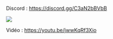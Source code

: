 Discord : https://discord.gg/C3aN2bBVbB

<img src="https://i.imgur.com/wznR5im.png">

Vidéo : https://youtu.be/jwwKqRf3Xio
